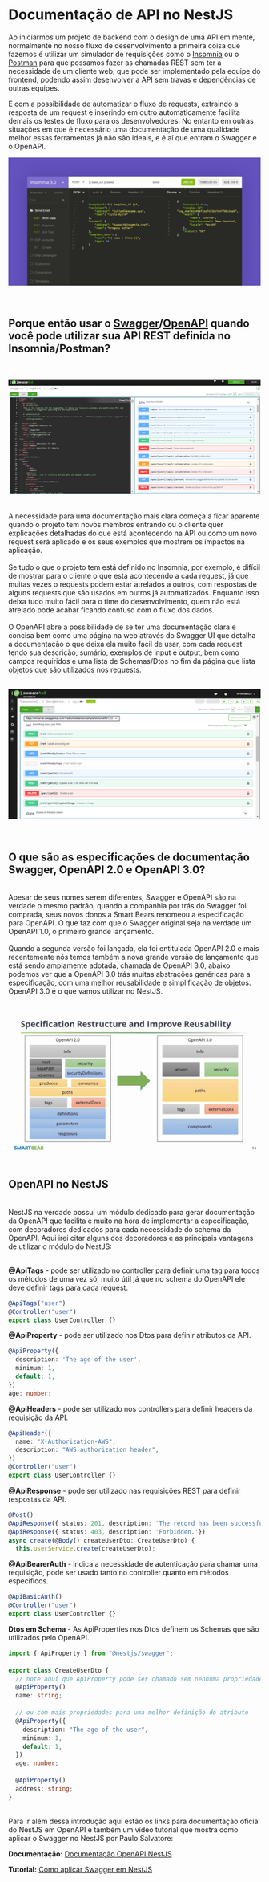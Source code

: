 # Documentação de API no NestJS

Ao iniciarmos um projeto de backend com o design de uma API em mente, normalmente no nosso fluxo de desenvolvimento a primeira coisa que fazemos é utilizar um simulador de requisições como o [Insomnia](https://insomnia.rest/) ou o [Postman](https://www.postman.com/) para que possamos fazer as chamadas REST sem ter a necessidade de um cliente web, que pode ser implementado pela equipe do frontend, podendo assim desenvolver a API sem travas e dependências de outras equipes.

E com a possibilidade de automatizar o fluxo de requests, extraindo a resposta de um request e inserindo em outro automaticamente facilita demais os testes de fluxo para os desenvolvedores. No entanto em outras situações em que é necessário uma documentação de uma qualidade melhor essas ferramentas já não são ideais, e é aí que entram o Swagger e o OpenAPI.
<br>

![Insomnia](./assets/insomnia.png "Insomnia")

<br>

## Porque então usar o [Swagger](https://swagger.io/)/[OpenAPI](https://github.com/OAI/OpenAPI-Specification/blob/main/versions/3.1.0.md) quando você pode utilizar sua API REST definida no Insomnia/Postman?

<br>

![openapi/swagger](./assets/openapi-swagger.png "openapi/swagger")

<br>
A necessidade para uma documentação mais clara começa a ficar aparente quando o projeto tem novos membros entrando ou o cliente quer explicações detalhadas do que está acontecendo na API ou como um novo request será aplicado e os seus exemplos que mostrem os impactos na aplicação.
<br><br>
Se tudo o que o projeto tem está definido no Insomnia, por exemplo, é difícil de mostrar para o cliente o que está acontecendo a cada request, já que muitas vezes o requests podem estar atrelados a outros, com respostas de alguns requests que são usados em outros já automatizados. Enquanto isso deixa tudo muito fácil para o time do desenvolvimento, quem não está atrelado pode acabar ficando confuso com o fluxo dos dados.
<br><br>
O OpenAPI abre a possibilidade de se ter uma documentação clara e concisa bem como uma página na web através do Swagger UI que detalha a documentação o que deixa ela muito fácil de usar, com cada request tendo sua descrição, sumário, exemplos de input e output, bem como campos requiridos e uma lista de Schemas/Dtos no fim da página que lista objetos que são utilizados nos requests.
<br><br>

![swagger-ui](./assets/swagger-ui.png "swagger-ui")

<br>

## O que são as especificações de documentação Swagger, OpenAPI 2.0 e OpenAPI 3.0?

<br>
Apesar de seus nomes serem diferentes, Swagger e OpenAPI são na verdade o mesmo padrão, quando a companhia por trás do Swagger foi comprada, seus novos donos a Smart Bears renomeou a especificação para OpenAPI. O que faz com que o Swagger original seja na verdade um OpenAPI 1.0, o primeiro grande lançamento.
<br><br>
Quando a segunda versão foi lançada, ela foi entitulada OpenAPI 2.0 e mais recentemente nós temos também a nova grande versão de lançamento que está sendo amplamente adotada, chamada de OpenAPI 3.0, abaixo podemos ver que a OpenAPI 3.0 trás muitas abstrações genéricas para a especificação, com uma melhor reusabilidade e simplificação de objetos. OpenAPI 3.0 é o que vamos utilizar no NestJS.
<br><br>

![OpenAPI Comparison](./assets/openapi.jpg "OpenAPI Comparison 2.0 vs 3.0")
<br><br>

## OpenAPI no NestJS

<br>
NestJS na verdade possui um módulo dedicado para gerar documentação da OpenAPI que facilita e muito na hora de implementar a especificação, com decoradores dedicados para cada necessidade do schema da OpenAPI. Aqui irei citar alguns dos decoradores e as principais vantagens de utilizar o módulo do NestJS:
<br><br>

<b>@ApiTags</b> - pode ser utilizado no controller para definir uma tag para todos os métodos de uma vez só, muito útil já que no schema do OpenAPI ele deve definir tags para cada request.

```typescript
@ApiTags("user")
@Controller("user")
export class UserController {}
```

<b>@ApiProperty</b> - pode ser utilizado nos Dtos para definir atributos da API.

```typescript
@ApiProperty({
  description: 'The age of the user',
  minimum: 1,
  default: 1,
})
age: number;
```

<b>@ApiHeaders</b> - pode ser utilizado nos controllers para definir headers da requisição da API.

```typescript
@ApiHeader({
  name: "X-Authorization-AWS",
  description: "AWS authorization header",
})
@Controller("user")
export class UserController {}
```

<b>@ApiResponse</b> - pode ser utilizado nas requisições REST para definir respostas da API.

```typescript
@Post()
@ApiResponse({ status: 201, description: 'The record has been successfully created.'})
@ApiResponse({ status: 403, description: 'Forbidden.'})
async create(@Body() createUserDto: CreateUserDto) {
  this.userService.create(createUserDto);
```

<b>@ApiBearerAuth</b> - indica a necessidade de autenticação para chamar uma requisição, pode ser usado tanto no controller quanto em métodos específicos.

```typescript
@ApiBasicAuth()
@Controller("user")
export class UserController {}
```

<b>Dtos em Schema</b> - As ApiProperties nos Dtos definem os Schemas que são utilizados pelo OpenAPI.

```typescript
import { ApiProperty } from "@nestjs/swagger";

export class CreateUserDto {
  // note aqui que ApiProperty pode ser chamado sem nenhuma propriedade
  @ApiProperty()
  name: string;

  // ou com mais propriedades para uma melhor definição do atributo
  @ApiProperty({
    description: "The age of the user",
    minimum: 1,
    default: 1,
  })
  age: number;

  @ApiProperty()
  address: string;
}
```

<br>
Para ir além dessa introdução aqui estão os links para documentação oficial do NestJS em OpenAPI e também um vídeo tutorial que mostra como aplicar o Swagger no NestJS por Paulo Salvatore:

<b>Documentação:</b> [Documentação OpenAPI NestJS](https://docs.nestjs.com/openapi/introduction)

<b>Tutorial:</b> [Como aplicar Swagger em NestJS](https://www.youtube.com/watch?v=fshX_252HbU)
